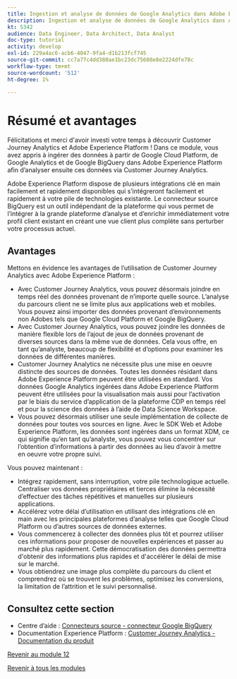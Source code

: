 ```yaml
---
title: Ingestion et analyse de données de Google Analytics dans Adobe Experience Platform avec le connecteur source BigQuery - Résumé
description: Ingestion et analyse de données de Google Analytics dans Adobe Experience Platform avec le connecteur source BigQuery - Résumé
kt: 5342
audience: Data Engineer, Data Architect, Data Analyst
doc-type: tutorial
activity: develop
exl-id: 229a4ac6-acb6-4047-9fa4-d1b213fcf745
source-git-commit: cc7a77c4dd380ae1bc23dc75608e8e2224dfe78c
workflow-type: tm+mt
source-wordcount: '512'
ht-degree: 1%

---
```


# Résumé et avantages

Félicitations et merci d&#39;avoir investi votre temps à découvrir Customer Journey Analytics et Adobe Experience Platform !
Dans ce module, vous avez appris à ingérer des données à partir de Google Cloud Platform, de Google Analytics et de Google BigQuery dans Adobe Experience Platform afin d’analyser ensuite ces données via Customer Journey Analytics.

Adobe Experience Platform dispose de plusieurs intégrations clé en main facilement et rapidement disponibles qui s’intégreront facilement et rapidement à votre pile de technologies existante. Le connecteur source BigQuery est un outil indépendant de la plateforme qui vous permet de l’intégrer à la grande plateforme d’analyse et d’enrichir immédiatement votre profil client existant en créant une vue client plus complète sans perturber votre processus actuel.

## Avantages

Mettons en évidence les avantages de l’utilisation de Customer Journey Analytics avec Adobe Experience Platform :

- Avec Customer Journey Analytics, vous pouvez désormais joindre en temps réel des données provenant de n’importe quelle source. L’analyse du parcours client ne se limite plus aux applications web et mobiles. Vous pouvez ainsi importer des données provenant d’environnements non Adobes tels que Google Cloud Platform et Google BigQuery.
- Avec Customer Journey Analytics, vous pouvez joindre les données de manière flexible lors de l’ajout de jeux de données provenant de diverses sources dans la même vue de données. Cela vous offre, en tant qu’analyste, beaucoup de flexibilité et d’options pour examiner les données de différentes manières.
- Customer Journey Analytics ne nécessite plus une mise en oeuvre distincte des sources de données. Toutes les données résidant dans Adobe Experience Platform peuvent être utilisées en standard. Vos données Google Analytics ingérées dans Adobe Experience Platform peuvent être utilisées pour la visualisation mais aussi pour l’activation par le biais du service d’application de la plateforme CDP en temps réel et pour la science des données à l’aide de Data Science Workspace.
- Vous pouvez désormais utiliser une seule implémentation de collecte de données pour toutes vos sources en ligne. Avec le SDK Web et Adobe Experience Platform, les données sont ingérées dans un format XDM, ce qui signifie qu’en tant qu’analyste, vous pouvez vous concentrer sur l’obtention d’informations à partir des données au lieu d’avoir à mettre en oeuvre votre propre suivi.

Vous pouvez maintenant :

- Intégrez rapidement, sans interruption, votre pile technologique actuelle. Centraliser vos données propriétaires et tierces élimine la nécessité d’effectuer des tâches répétitives et manuelles sur plusieurs applications.
- Accélérez votre délai d’utilisation en utilisant des intégrations clé en main avec les principales plateformes d’analyse telles que Google Cloud Platform ou d’autres sources de données externes.
- Vous commencerez à collecter des données plus tôt et pourrez utiliser ces informations pour proposer de nouvelles expériences et passer au marché plus rapidement. Cette démocratisation des données permettra d&#39;obtenir des informations plus rapides et d&#39;accélérer le délai de mise sur le marché.
- Vous obtiendrez une image plus complète du parcours du client et comprendrez où se trouvent les problèmes, optimisez les conversions, la limitation de l’attrition et le suivi personnalisé.

## Consultez cette section

- Centre d’aide : [Connecteurs source - connecteur Google BigQuery](https://experienceleague.adobe.com/docs/experience-platform/sources/connectors/databases/bigquery.html)
- Documentation Experience Platform : [Customer Journey Analytics - Documentation du produit](https://experienceleague.adobe.com/docs/analytics-platform/using/cja-landing.html?lang=fr)

[Revenir au module 12](./customer-journey-analytics-bigquery-gcp.md)

[Revenir à tous les modules](./../../overview.md)
